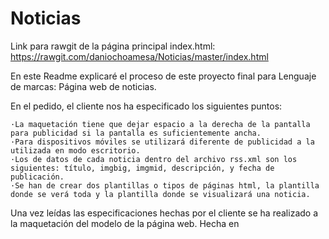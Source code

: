 # Noticias

Link para rawgit de la página principal index.html: https://rawgit.com/daniochoamesa/Noticias/master/index.html

En este Readme explicaré el proceso de este proyecto final para Lenguaje de marcas: Página web de noticias.

En el pedido, el cliente nos ha especificado los siguientes puntos:
  
    ·La maquetación tiene que dejar espacio a la derecha de la pantalla para publicidad si la pantalla es suficientemente ancha.
    ·Para dispositivos móviles se utilizará diferente de publicidad a la utilizada en modo escritorio.
    ·Los de datos de cada noticia dentro del archivo rss.xml son los siguientes: título, imgbig, imgmid, descripción, y fecha de       publicación.
    ·Se han de crear dos plantillas o tipos de páginas html, la plantilla donde se verá toda y la plantilla donde se visualizará una noticia.
    
Una vez leídas las especificaciones hechas por el cliente se ha realizado a la maquetación del modelo de la página web. Hecha en 

